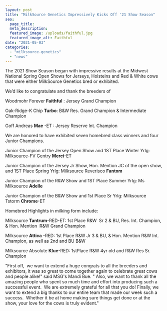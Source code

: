 ```yaml
---
layout: post
title: "MilkSource Genetics Impressively Kicks Off '21 Show Season"
seo:
  page_title:
  meta_description:
  featured_image: /uploads/faithful.jpg
  featured_image_alt: Faithful
date: "2021-05-03"
categories: 
  - "milksource-genetics"
  - "news"
---
```


The 2021 Show Season began with impressive results at the Midwest National Spring Open Shows for Jerseys, Holsteins and Red & White cows that were either MilkSource Genetics bred or exhibited.

We’d like to congratulate and thank the breeders of

Woodmohr Forever **Faithful** : Jersey Grand Champion

Oak-Ridge-K Chip **Turbo**: B&W Res. Grand Champion & Intermediate Champion

Goff Andreas **Mae** \-ET : Jersey Reserve Int. Champion

 

We are honored to have exhibited seven homebred class winners and four Junior Champions.

Junior Champion of the Jersey Open Show and 1ST Place Winter Yrlg: Milksource-FV Gentry **Merci**\-ET

Junior Champion of the Jersey Jr Show, Hon. Mention JC of the open show, and 1ST Place Spring Yrlg: Milksource Reverisco **Fantom**

Junior Champion of the R&W Show and 1ST Place Summer Yrlg: Ms Milksource **Adelle**

Junior Champion of the B&W Show and 1st Place Sr Yrlg: Milksource Tstorm **Chrome**\-ET

 

Homebred Highlights in milking form include:

Milksource **Tantrum**\-RED-ET: 1st Place R&W  Sr 2 & BU, Res. Int. Champion, & Hon. Mention  R&W Grand Champion

Milksource **Attica** -RED: 1st Place R&W Jr 3 & BU, & Hon. Mention R&W Int. Champion, as well as 2nd and BU B&W

Milksource Absolute **Klue**\-RED: 1stPlace R&W 4yr old and R&W Res Sr. Champion

"First off,  we want to extend a huge congrats to all the breeders and exhibitors, it was so great to come together again to celebrate great cows and people alike!" said MSG's Mandi Bue. " Also, we want to thank all the amazing people who spent so much time and effort into producing such a successful event.  We are extremely grateful for all that you do! Finally, we want to extend a big thanks to our entire team that made our week such a success.  Whether it be at home making sure things get done or at the show, your love for the cows is truly evident."
